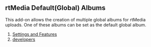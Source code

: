 ## rtMedia Default(Global) Albums

This add-on allows the creation of multiple global albums for rtMedia uploads. One of these albums can be set as the default global album.

1. [Settings and Features](../addons/rtmedia-default-albums/features.md) 
2. [developers](../addons/rtmedia-default-albums/developers.md) 
